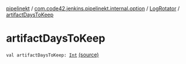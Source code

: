 [pipelinekt](../../index.md) / [com.code42.jenkins.pipelinekt.internal.option](../index.md) / [LogRotator](index.md) / [artifactDaysToKeep](./artifact-days-to-keep.md)

# artifactDaysToKeep

`val artifactDaysToKeep: `[`Int`](https://kotlinlang.org/api/latest/jvm/stdlib/kotlin/-int/index.html) [(source)](https://github.com/code42/pipelinekt/tree/master/internal/src/main/kotlin/com/code42/jenkins/pipelinekt/internal/option/LogRotator.kt#L10)